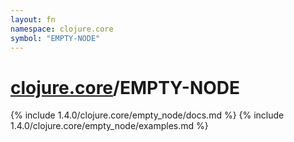 ```yaml
---
layout: fn
namespace: clojure.core
symbol: "EMPTY-NODE"
---
```


# [clojure.core](../)/EMPTY-NODE

{% include 1.4.0/clojure.core/empty_node/docs.md %}
{% include 1.4.0/clojure.core/empty_node/examples.md %}

